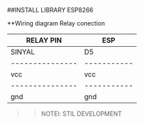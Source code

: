 ##INSTALL LIBRARY ESP8266

**Wiring diagram Relay conection

|   RELAY PIN   |   ESP     |
|---------------|-----------|
|   SINYAL      |   D5      |
|---------------|-----------|
|   vcc         |   vcc     |
|---------------|-----------|
|   gnd         |   gnd     |
>>NOTEl: STIL DEVELOPMENT